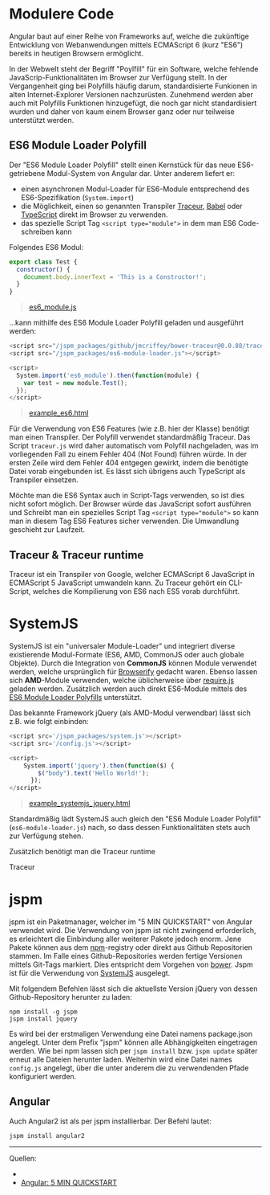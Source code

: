 # Modulere Code

Angular baut auf einer Reihe von Frameworks auf, welche die zukünftige Entwicklung von Webanwendungen mittels ECMAScript 6 (kurz "ES6") bereits in heutigen Browsern ermöglicht.

In der Webwelt steht der Begriff "Poylfill" für ein Software, welche fehlende JavaScrip-Funktionalitäten im Browser zur Verfügung stellt. In der Vergangenheit ging bei Polyfills häufig darum, standardisierte Funkionen in alten Internet-Explorer Versionen nachzurüsten. Zunehmend werden aber auch mit Polyfills Funktionen hinzugefügt, die noch gar nicht standardisiert wurden und daher von kaum einem Browser ganz oder nur teilweise unterstützt werden.


## ES6 Module Loader Polyfill

Der "ES6 Module Loader Polyfill" stellt einen Kernstück für das neue ES6-getriebene Modul-System von Angular dar. Unter anderem liefert er:
* einen asynchronen Modul-Loader für ES6-Module entsprechend des ES6-Spezifikation (`System.import`)
* die Möglichkeit, einen so genannten Transpiler [Traceur](https://github.com/google/traceur-compiler), [Babel](http://babeljs.io/) oder [TypeScript](https://github.com/Microsoft/TypeScript/) direkt im Browser zu verwenden.
* das spezielle Script Tag `<script type="module">` in dem man ES6 Code-schreiben kann

Folgendes ES6 Modul:

```js
export class Test {
  constructor() {
    document.body.innerText = 'This is a Constructor!';
  }
}
```
> [es6_module.js](es6_module.js)

...kann mithilfe des ES6 Module Loader Polyfill geladen und ausgeführt werden:
```js
<script src="/jspm_packages/github/jmcriffey/bower-traceur@0.0.88/traceur.js"></script>
<script src="/jspm_packages/es6-module-loader.js"></script>

<script>
  System.import('es6_module').then(function(module) {
    var test = new module.Test();
  });
</script>
```
> [example_es6.html](example_es6.html)

Für die Verwendung von ES6 Features (wie z.B. hier der Klasse) benötigt man einen Transpiler. Der Polyfill verwendet standardmäßig Traceur. Das Script `traceur.js` wird daher automatisch vom Polyfill nachgeladen, was im vorliegenden Fall zu einem Fehler 404 (Not Found) führen würde. In der ersten Zeile wird dem Fehler 404 entgegen gewirkt, indem die benötigte Datei vorab eingebunden ist. Es lässt sich übrigens auch TypeScript als Transpiler einsetzen.


Möchte man die ES6 Syntax auch in Script-Tags verwenden, so ist dies nicht sofort möglich. Der Browser würde das JavaScript sofort ausführen und Schreibt man ein spezielles Script Tag `<script type="module">` so kann man in diesem Tag ES6 Features sicher verwenden. Die Umwandlung geschieht zur Laufzeit.






## Traceur & Traceur runtime

Traceur ist ein Transpiler von Google, welcher ECMAScript 6 JavaScript in ECMAScript 5 JavaScript umwandeln kann. Zu Traceur gehört ein CLI-Script, welches die Kompilierung von ES6 nach ES5 vorab durchführt.





# SystemJS

SystemJS ist ein "universaler Module-Loader" und integriert diverse existierende Modul-Formate (ES6, AMD, CommonJS oder auch globale Objekte). Durch die Integration von **CommonJS** können Module verwendet werden, welche ursprünglich für [Browserify](http://browserify.org/) gedacht waren. Ebenso lassen sich **AMD**-Module verwenden, welche üblicherweise über [require.js](http://requirejs.org/) geladen werden. Zusätzlich werden auch direkt ES6-Module mittels des [ES6 Module Loader Polyfills](https://github.com/ModuleLoader/es6-module-loader) unterstützt.

Das bekannte Framework jQuery (als AMD-Modul verwendbar) lässt sich z.B. wie folgt einbinden:

```js
<script src='/jspm_packages/system.js'></script>
<script src='/config.js'></script>

<script>
    System.import('jquery').then(function($) {
        $("body").text('Hello World!');
      });
</script>
```
> [example_systemjs_jquery.html](example_systemjs_jquery.html)


Standardmäßig lädt SystemJS auch gleich den "ES6 Module Loader Polyfill" (`es6-module-loader.js`) nach, so dass dessen Funktionalitäten stets auch zur Verfügung stehen.  


Zusätzlich benötigt man die Traceur runtime

Traceur


# jspm

jspm ist ein Paketmanager, welcher im "5 MIN QUICKSTART" von Angular verwendet wird. Die Verwendung von jspm ist nicht zwingend erforderlich, es erleichtert die Einbindung aller weiterer Pakete jedoch enorm. Jene Pakete können aus dem [npm](npmjs.com)-registry oder direkt aus Github Repositorien stammen. Im Falle eines Github-Repositories werden fertige Versionen mittels Git-Tags markiert. Dies entspricht dem Vorgehen von [bower](http://bower.io). Jspm ist für die Verwendung von [SystemJS](https://github.com/systemjs/systemjs) ausgelegt.

Mit folgendem Befehlen lässt sich die aktuellste Version jQuery von dessen Github-Repository herunter zu laden:

```
npm install -g jspm
jspm install jquery
```

Es wird bei der erstmaligen Verwendung eine Datei namens package.json angelegt. Unter dem Prefix "jspm" können alle Abhängigkeiten eingetragen werden. Wie bei npm lassen sich per `jspm install` bzw. `jspm update` später erneut alle Dateien herunter laden. Weiterhin wird eine Datei names `config.js` angelegt, über die unter anderem die zu verwendenden Pfade konfiguriert werden.




## Angular

Auch Angular2 ist als per jspm installierbar.
Der Befehl lautet:

```
jspm install angular2
```

<hr>

Quellen:

* [](http://jspm.io/)
* [Angular: 5 MIN QUICKSTART](https://angular.io/docs/js/latest/quickstart.html)
